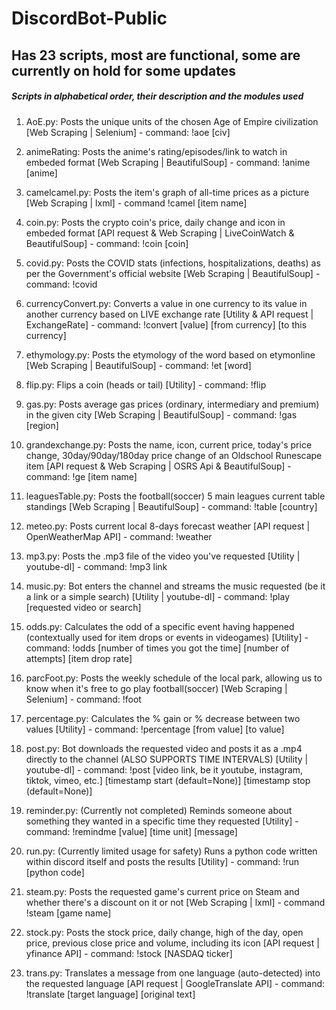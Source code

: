 # DiscordBot-Public
## Has 23 scripts, most are functional, some are currently on hold for some updates

##### Scripts in alphabetical order, their description and the modules used

1. AoE.py: Posts the unique units of the chosen Age of Empire civilization [Web Scraping | Selenium] - command: !aoe [civ]

2. animeRating: Posts the anime's rating/episodes/link to watch in embeded format [Web Scraping | BeautifulSoup] - command: !anime [anime]

3. camelcamel.py: Posts the item's graph of all-time prices as a picture [Web Scraping | lxml] - command !camel [item name]

4. coin.py: Posts the crypto coin's price, daily change and icon in embeded format [API request & Web Scraping | LiveCoinWatch & BeautifulSoup] - command: !coin [coin]

5. covid.py: Posts the COVID stats (infections, hospitalizations, deaths) as per the Government's official website [Web Scraping | BeautifulSoup] - command: !covid

6. currencyConvert.py: Converts a value in one currency to its value in another currency based on LIVE exchange rate [Utility & API request | ExchangeRate] - command: !convert [value] [from currency] [to this currency]

7. ethymology.py: Posts the etymology of the word based on etymonline [Web Scraping | BeautifulSoup] - command: !et [word]

8. flip.py: Flips a coin (heads or tail) [Utility] - command: !flip

9. gas.py: Posts average gas prices (ordinary, intermediary and premium) in the given city [Web Scraping | BeautifulSoup] - command: !gas [region]

10. grandexchange.py: Posts the name, icon, current price, today's price change, 30day/90day/180day price change of an Oldschool Runescape item [API request & Web Scraping | OSRS Api & BeautifulSoup] - command: !ge [item name]

11. leaguesTable.py: Posts the football(soccer) 5 main leagues current table standings [Web Scraping | BeautifulSoup] - command: !table [country]

12. meteo.py: Posts current local 8-days forecast weather [API request | OpenWeatherMap API] - command: !weather

13. mp3.py: Posts the .mp3 file of the video you've requested [Utility | youtube-dl] - command: !mp3 link

14. music.py: Bot enters the channel and streams the music requested (be it a link or a simple search) [Utility | youtube-dl] - command: !play [requested video or search]

15. odds.py: Calculates the odd of a specific event having happened (contextually used for item drops or events in videogames) [Utility] - command: !odds [number of times you got the time] [number of attempts] [item drop rate]

16. parcFoot.py: Posts the weekly schedule of the local park, allowing us to know when it's free to go play football(soccer) [Web Scraping | Selenium] - command: !foot

17. percentage.py: Calculates the % gain or % decrease between two values [Utility] - command: !percentage [from value] [to value]

18. post.py: Bot downloads the requested video and posts it as a .mp4 directly to the channel (ALSO SUPPORTS TIME INTERVALS) [Utility | youtube-dl] - command: !post [video link, be it youtube, instagram, tiktok, vimeo, etc.] [timestamp start (default=None)] [timestamp stop (default=None)]

19. reminder.py: (Currently not completed) Reminds someone about something they wanted in a specific time they requested [Utility] - command: !remindme [value] [time unit] [message]

20. run.py: (Currently limited usage for safety) Runs a python code written within discord itself and posts the results [Utility] - command: !run [python code]

21. steam.py: Posts the requested game's current price on Steam and whether there's a discount on it or not [Web Scraping | lxml] - command !steam [game name]

22. stock.py: Posts the stock price, daily change, high of the day, open price, previous close price and volume, including its icon [API request | yfinance API] - command: !stock [NASDAQ ticker]

23. trans.py: Translates a message from one language (auto-detected) into the requested language [API request | GoogleTranslate API] - command: !translate [target language] [original text]
